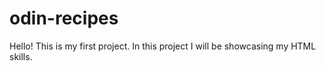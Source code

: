 # odin-recipes

Hello! This is my first project. In this project I will be showcasing my HTML skills.